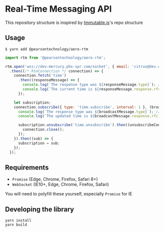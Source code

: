 Real-Time Messaging API
=====================================

This repository structure is inspired by [Immutable.js](https://github.com/facebook/immutable-js)'s repo structure

Usage
-----

```
$ yarn add @pearsontechnology/aero-rtm
```

```js
import rtm from '@pearsontechnology/aero-rtm';

rtm.open('wss://dev-mercury.phx-spr.com/socket', { email: 'citrus@dev.dev', password: 'password' })
  .then((/* RtmConnection */ connection) => {
    connection.fetch('time')
      .then((responseMessage) => {
        console.log(`The response type was ${responseMessage.type}`); // time.ok
        console.log(`The current time is ${responseMessage.response.rfc1123}`);
      });

    let subscription;
    connection.subscribe({ type: 'time.subscribe', interval: 1 }, (broadcastMessage) => {
      console.log(`The response type was ${broadcastMessage.type}`); // time.broadcast
      console.log(`The updated time is ${broadcastMessage.response.rfc1123}`);

      subscription.unsubscribe('time.unsubscribe').then((unsubscribeConfirmation) => {
        connection.close();
      });
    }).then((sub) => {
      subscription = sub;
    });
  });

```

Requirements
-----

- `Promise` (Edge, Chrome, Firefox, Safari 8+)
- `WebSocket` (IE10+, Edge, Chrome, Firefox, Safari)

You will need to polyfill these yourself, especially `Promise` for IE

Developing the library
-----

```
yarn install
yarn build
```

